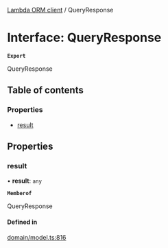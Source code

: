 [Lambda ORM client](../README.md) / QueryResponse

# Interface: QueryResponse

**`Export`**

QueryResponse

## Table of contents

### Properties

- [result](QueryResponse.md#result)

## Properties

### result

• **result**: `any`

**`Memberof`**

QueryResponse

#### Defined in

[domain/model.ts:816](https://github.com/FlavioLionelRita/lambdaorm-client-node/blob/70ce19d/src/lib/domain/model.ts#L816)
